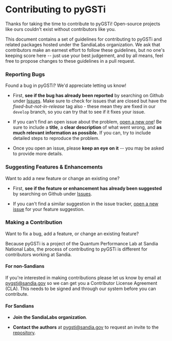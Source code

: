 # Contributing to pyGSTi

Thanks for taking the time to contribute to pyGSTi! Open-source
projects like ours couldn't exist without contributors like you.

This document contains a set of guidelines for contributing to pyGSTi
and related packages hosted under the SandiaLabs organization. We ask
that contributors make an earnest effort to follow these guidelines,
but no one's keeping score here -- just use your best judgement, and
by all means, feel free to propose changes to these guidelines in a
pull request.

### Reporting Bugs

Found a bug in pyGSTi? We'd appreciate letting us know!

* First, **see if the bug has already been reported** by searching on
  Github under [Issues][issues]. Make sure to check for issues that
  are closed but have the *fixed-but-not-in-release* tag also - these
  mean they are fixed in our `develop` branch, so you can try that to
  see if it fixes your issue.

* If you can't find an open issue about the problem,
  [open a new one][issues:bug]! Be sure to include a **title**, a
  **clear description** of what went wrong, and **as much relevant
  information as possible.** If you can, try to include detailed steps
  to reproduce the problem.

* Once you open an issue, please **keep an eye on it** -- you may be
  asked to provide more details.

### Suggesting Features & Enhancements

Want to add a new feature or change an existing one?

* First, **see if the feature or enhancement has already been
  suggested** by searching on Github under [Issues][issues].

* If you can't find a similar suggestion in the issue tracker,
  [open a new issue][issues:feature] for your feature suggestion.

### Making a Contribution

Want to fix a bug, add a feature, or change an existing feature?

Because pyGSTi is a project of the Quantum Performance Lab at Sandia
National Labs, the process of contributing to pyGSTi is different for
contributors working at Sandia.

#### For non-Sandians

If you're interested in making contributions please let us know by email at
[pygsti@sandia.gov][email] so we can get you a Contributor License Agreement
(CLA). This needs to be signed and through our system before you can contribute.

#### For Sandians

* **Join the SandiaLabs organization**.

* **Contact the authors** at [pygsti@sandia.gov][email] to
  request an invite to the [repository][pygsti].

[email]: mailto:pygsti@sandia.gov
[issues:bug]: https://github.com/sandialabs/pyGSTi/issues/new?labels=bug&template=bug_report.md
[issues:feature]: https://github.com/sandialabs/pyGSTi/issues/new?labels=enhancement&template=feature_request.md
[issues:new]: https://github.com/sandialabs/pyGSTi/issues/new
[issues]: https://github.com/sandialabs/pyGSTi/issues
[pygsti]: https://github.com/sandialabs/pyGSTi
